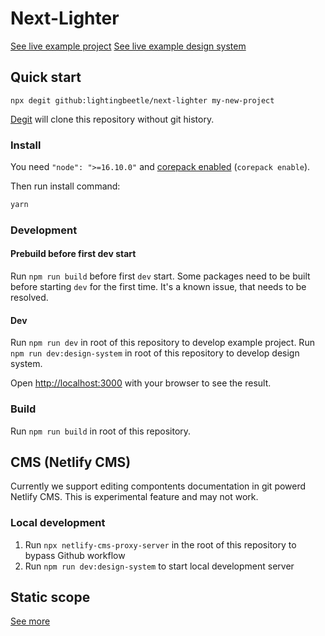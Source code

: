 # Next-Lighter

[See live example project](https://next-lighter.lbx.sk)
[See live example design system](https://next-lighter.lbx.sk)

## Quick start

`npx degit github:lightingbeetle/next-lighter my-new-project`

[Degit](https://github.com/Rich-Harris/degit) will clone this repository without git history.

### Install

You need `"node": ">=16.10.0"` and [corepack enabled](https://github.com/nodejs/corepack#default-installs) (`corepack enable`).

Then run install command:

```bash
yarn
```

### Development

#### Prebuild before first dev start

Run `npm run build` before first `dev` start. Some packages need to be built
before starting `dev` for the first time. It's a known issue, that needs to be resolved.

#### Dev

Run `npm run dev` in root of this repository to develop example project.
Run `npm run dev:design-system` in root of this repository to develop design system.

Open [http://localhost:3000](http://localhost:3000) with your browser to see the result.

### Build

Run `npm run build` in root of this repository.

## CMS (Netlify CMS)

Currently we support editing compontents documentation in git powerd Netlify CMS. This is experimental feature and may not work.

### Local development

1. Run `npx netlify-cms-proxy-server` in the root of this repository to bypass Github workflow
2. Run `npm run dev:design-system` to start local development server

## Static scope

[See more](packages/next-lighter-config)

